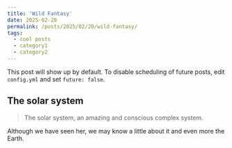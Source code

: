 ```yaml
--- 
title: 'Wild Fantasy' 
date: 2025-02-20 
permalink: /posts/2025/02/20/wild-fantasy/
tags:  
  - cool posts 
  - category1 
  - category2 
--- 
```


This post will show up by default. To disable scheduling of future posts, edit `config.yml` and set `future: false`. 

## The solar system        
> The solar system, an amazing and conscious complex system.

Although we have seen her, we may know a little about it and even more the Earth.
